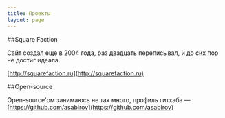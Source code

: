 ```yaml
---
title: Проекты
layout: page
---
```



##Square Faction

Сайт создал еще в 2004 года, раз двадцать переписывал, и до сих пор не достиг идеала.

[http://squarefaction.ru](http://squarefaction.ru)


##Open-source

Open-source'ом занимаюсь не так много, профиль гитхаба — [https://github.com/asabirov](https://github.com/asabirov)

